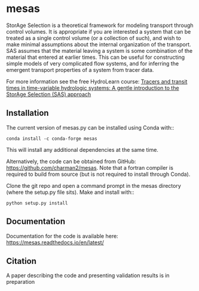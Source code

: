 # mesas

StorAge Selection is a theoretical framework for modeling transport through control volumes. It is appropriate if you are interested a system that can be treated as a single control volume (or a collection of such), and wish to make minimal assumptions about the internal organization of the transport. SAS assumes that the material leaving a system is some combination of the material that entered at earlier times. This can be useful for constructing simple models of very complicated flow systems, and for inferring the emergent transport properties of a system from tracer data.

For more information see the free HydroLearn course: [Tracers and transit times in time-variable hydrologic systems: A gentle introduction to the StorAge Selection (SAS) approach](https://edx.hydrolearn.org/courses/course-v1:JHU+570.412+Sp2020)

## Installation

The current version of mesas.py can be installed using Conda with::

    conda install -c conda-forge mesas

This will install any additional dependencies at the same time.

Alternatively, the code can be obtained from GitHub: https://github.com/charman2/mesas. Note that a fortran compiler is required to build from source (but is not required to install through Conda).

Clone the git repo and open a command prompt in the mesas directory (where the setup.py file sits). Make and install with::

    python setup.py install

## Documentation

Documentation for the code is available here: https://mesas.readthedocs.io/en/latest/

## Citation

A paper describing the code and presenting validation results is in preparation
